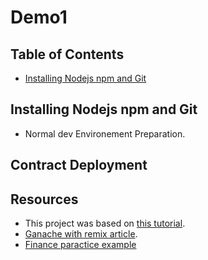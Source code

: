 
# Demo1


## Table of Contents
* [Installing Nodejs npm and Git](#installing-nodejs-npm-and-git)



## Installing Nodejs npm and Git
- Normal dev Environement Preparation.

## Contract Deployment

## Resources

- This project was based on [this tutorial](https://www.udemy.com/course/ethereum-and-solidity-the-complete-developers-guide/).
- [Ganache with remix article](https://medium.com/@kacharlabhargav21/using-ganache-with-remix-and-metamask-446fe5748ccf).
- [Finance paractice example](https://github.com/vmieres/Smart-contracts-with-Solidity)

